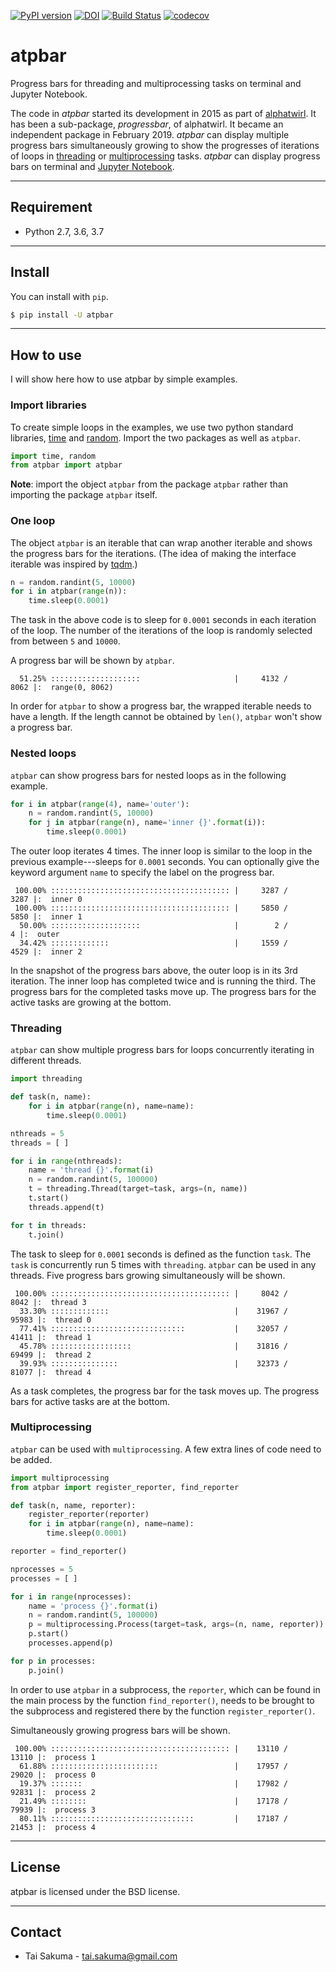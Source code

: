 [![PyPI version](https://badge.fury.io/py/atpbar.svg)](https://badge.fury.io/py/atpbar) [![DOI](https://zenodo.org/badge/doi/10.5281/zenodo.2567283.svg)](https://doi.org/10.5281/zenodo.2567283) [![Build Status](https://travis-ci.org/alphatwirl/atpbar.svg?branch=master)](https://travis-ci.org/alphatwirl/atpbar) [![codecov](https://codecov.io/gh/alphatwirl/atpbar/branch/master/graph/badge.svg)](https://codecov.io/gh/alphatwirl/atpbar)

# atpbar

Progress bars for threading and multiprocessing tasks on terminal and
Jupyter Notebook.

The code in _atpbar_ started its development in 2015 as part of
[alphatwirl](https://github.com/alphatwirl/alphatwirl). It has been a
sub-package, _progressbar_, of alphatwirl. It became an independent
package in February 2019. _atpbar_ can display multiple progress bars
simultaneously growing to show the progresses of iterations of loops
in [threading](https://docs.python.org/3/library/threading.html) or
[multiprocessing](https://docs.python.org/3/library/multiprocessing.html)
tasks. _atpbar_ can display progress bars on terminal and [Jupyter
Notebook](https://jupyter.org/).

*****

## Requirement

- Python 2.7, 3.6, 3.7

*****

## Install

You can install with `pip`.

```bash
$ pip install -U atpbar
```

*****

## How to use

I will show here how to use atpbar by simple examples.

### Import libraries

To create simple loops in the examples, we use two python standard
libraries, [time](https://docs.python.org/3/library/time.html) and
[random](https://docs.python.org/3/library/random.html). Import the
two packages as well as `atpbar`.

```python
import time, random
from atpbar import atpbar
```

**Note**: import the object `atpbar` from the package `atpbar` rather
than importing the package `atpbar` itself.

### One loop

The object `atpbar` is an iterable that can wrap another iterable and
shows the progress bars for the iterations. (The idea of making the
interface iterable was inspired by
[tqdm](https://github.com/tqdm/tqdm).)


```python
n = random.randint(5, 10000)
for i in atpbar(range(n)):
    time.sleep(0.0001)
```

The task in the above code is to sleep for `0.0001` seconds in each
iteration of the loop. The number of the iterations of the loop is
randomly selected from between `5` and `10000`.

A progress bar will be shown by `atpbar`.

```
  51.25% ::::::::::::::::::::                     |     4132 /     8062 |:  range(0, 8062) 
```

In order for `atpbar` to show a progress bar, the wrapped iterable
needs to have a length. If the length cannot be obtained by `len()`,
`atpbar` won't show a progress bar.

### Nested loops

`atpbar` can show progress bars for nested loops as in the following
example.

```python
for i in atpbar(range(4), name='outer'):
    n = random.randint(5, 10000)
    for j in atpbar(range(n), name='inner {}'.format(i)):
        time.sleep(0.0001)
```

The outer loop iterates 4 times. The inner loop is similar to the loop
in the previous example---sleeps for `0.0001` seconds. You can
optionally give the keyword argument `name` to specify the label on
the progress bar.

```
 100.00% :::::::::::::::::::::::::::::::::::::::: |     3287 /     3287 |:  inner 0
 100.00% :::::::::::::::::::::::::::::::::::::::: |     5850 /     5850 |:  inner 1
  50.00% ::::::::::::::::::::                     |        2 /        4 |:  outer  
  34.42% :::::::::::::                            |     1559 /     4529 |:  inner 2
```

In the snapshot of the progress bars above, the outer loop is in its
3rd iteration. The inner loop has completed twice and is running the
third. The progress bars for the completed tasks move up. The progress
bars for the active tasks are growing at the bottom.

### Threading

`atpbar` can show multiple progress bars for loops concurrently
iterating in different threads.


```python
import threading

def task(n, name):
    for i in atpbar(range(n), name=name):
        time.sleep(0.0001)

nthreads = 5
threads = [ ]

for i in range(nthreads):
    name = 'thread {}'.format(i)
    n = random.randint(5, 100000)
    t = threading.Thread(target=task, args=(n, name))
    t.start()
    threads.append(t)

for t in threads:
    t.join()
```

The task to sleep for `0.0001` seconds is defined as the function
`task`. The `task` is concurrently run 5 times with `threading`.
`atpbar` can be used in any threads. Five progress bars growing
simultaneously will be shown.

```
 100.00% :::::::::::::::::::::::::::::::::::::::: |     8042 /     8042 |:  thread 3 
  33.30% :::::::::::::                            |    31967 /    95983 |:  thread 0 
  77.41% ::::::::::::::::::::::::::::::           |    32057 /    41411 |:  thread 1 
  45.78% ::::::::::::::::::                       |    31816 /    69499 |:  thread 2 
  39.93% :::::::::::::::                          |    32373 /    81077 |:  thread 4 
```

As a task completes, the progress bar for the task moves up. The
progress bars for active tasks are at the bottom.

### Multiprocessing

`atpbar` can be used with `multiprocessing`. A few extra lines of code
need to be added.

```python
import multiprocessing
from atpbar import register_reporter, find_reporter

def task(n, name, reporter):
    register_reporter(reporter)
    for i in atpbar(range(n), name=name):
        time.sleep(0.0001)

reporter = find_reporter()

nprocesses = 5
processes = [ ]

for i in range(nprocesses):
    name = 'process {}'.format(i)
    n = random.randint(5, 100000)
    p = multiprocessing.Process(target=task, args=(n, name, reporter))
    p.start()
    processes.append(p)

for p in processes:
    p.join()
```

In order to use `atpbar` in a subprocess, the `reporter`, which can be
found in the main process by the function `find_reporter()`, needs to
be brought to the subprocess and registered there by the function
`register_reporter()`.

Simultaneously growing progress bars will be shown.

```
 100.00% :::::::::::::::::::::::::::::::::::::::: |    13110 /    13110 |:  process 1 
  61.88% ::::::::::::::::::::::::                 |    17957 /    29020 |:  process 0 
  19.37% :::::::                                  |    17982 /    92831 |:  process 2 
  21.49% ::::::::                                 |    17178 /    79939 |:  process 3 
  80.11% ::::::::::::::::::::::::::::::::         |    17187 /    21453 |:  process 4 
```

*****

## License

atpbar is licensed under the BSD license.

*****

## Contact

- Tai Sakuma - tai.sakuma@gmail.com

